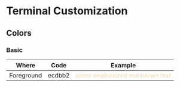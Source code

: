 # Terminal Customization

## Colors
### Basic
| Where | Code | Example|
|-------|------|--------|
|Foreground | ecdbb2 | <span style="color:ecdbb2"> *some emphasized markdown text*</span> |
